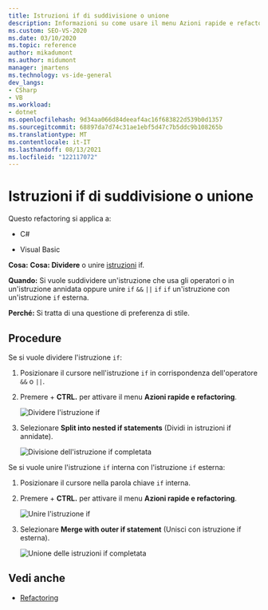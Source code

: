 ```yaml
---
title: Istruzioni if di suddivisione o unione
description: Informazioni su come usare il menu Azioni rapide e refactoring per suddividere o unire istruzioni if.
ms.custom: SEO-VS-2020
ms.date: 03/10/2020
ms.topic: reference
author: mikadumont
ms.author: midumont
manager: jmartens
ms.technology: vs-ide-general
dev_langs:
- CSharp
- VB
ms.workload:
- dotnet
ms.openlocfilehash: 9d34aa066d84deeaf4ac16f683822d539b0d1357
ms.sourcegitcommit: 68897da7d74c31ae1ebf5d47c7b5ddc9b108265b
ms.translationtype: MT
ms.contentlocale: it-IT
ms.lasthandoff: 08/13/2021
ms.locfileid: "122117072"
---
```

# <a name="split-or-merge-if-statements"></a>Istruzioni if di suddivisione o unione

Questo refactoring si applica a:

- C#

- Visual Basic

**Cosa:** **Cosa: Dividere** o unire [istruzioni](/dotnet/csharp/language-reference/keywords/if-else) if.

**Quando:** Si vuole suddividere un'istruzione che usa gli operatori o in un'istruzione annidata oppure unire `if` `&&` `||` `if` `if` un'istruzione con un'istruzione `if` esterna.

**Perché:** Si tratta di una questione di preferenza di stile.  

## <a name="how-to"></a>Procedure

Se si vuole dividere l'istruzione `if`:

1. Posizionare il cursore nell'istruzione `if` in corrispondenza dell'operatore `&&` o `||`.

2. Premere  + **CTRL.** per attivare il menu **Azioni rapide e refactoring**.

    ![Dividere l'istruzione if](../media/split-if-statement.png)

3. Selezionare **Split into nested if statements** (Dividi in istruzioni if annidate).

    ![Divisione dell'istruzione if completata](../media/split-if-statement-complete.png)

Se si vuole unire l'istruzione `if` interna con l'istruzione `if` esterna: 

1. Posizionare il cursore nella parola chiave `if` interna.

2. Premere  + **CTRL.** per attivare il menu **Azioni rapide e refactoring**.

    ![Unire l'istruzione if](../media/merge-if-statement.png)

3. Selezionare **Merge with outer if statement** (Unisci con istruzione if esterna).

    ![Unione delle istruzioni if completata](../media/merge-if-statement-complete.png)

## <a name="see-also"></a>Vedi anche

- [Refactoring](../refactoring-in-visual-studio.md)